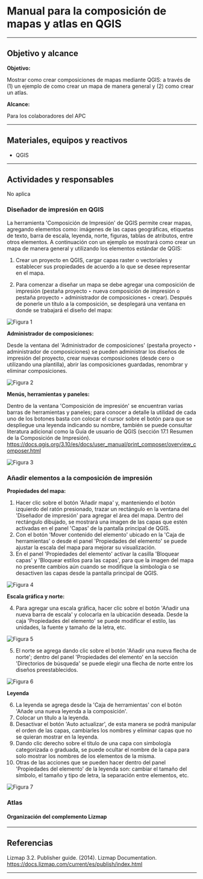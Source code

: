 # Manual para la composición de mapas y atlas en QGIS 

* * *

## Objetivo y alcance

**Objetivo:** 

Mostrar como crear composiciones de mapas mediante QGIS: a través de (1) un ejemplo de como crear un mapa de manera general y (2) como crear un atlas.

**Alcance:** 

Para los colaboradores del APC

* * *

## Materiales, equipos y reactivos

- QGIS 

* * *

## Actividades y responsables

No aplica

### Diseñador de impresión en QGIS

La herramienta 'Composición de Impresión' de QGIS permite crear mapas, agregando elementos como: imágenes de las capas geográficas, etiquetas de texto, barra de escala, leyenda, norte, figuras, tablas de atributos, entre otros elementos. A continuación con un ejemplo se mostrará como crear un mapa de manera general y utilizando los elementos estándar de QGIS: 

1. Crear un proyecto en QGIS, cargar capas raster o vectoriales y establecer sus propiedades de acuerdo a lo que se desee representar en el mapa.

2. Para comenzar a diseñar un mapa se debe agregar una composición de impresión (pestaña proyecto ‣ nueva composición de impresión o pestaña proyecto ‣ administrador de composiciones ‣ crear). Después de ponerle un título a la composición, se desplegará una ventana en donde se trabajará el diseño del mapa: 

![Figura 1](imagen1.png) 

**Administrador de composiciones:**

Desde la ventana del 'Administrador de composiciones' (pestaña proyecto ‣ administrador de composiciones) se pueden administrar los diseños de impresión del proyecto, crear nuevas composiciones (desde cero o utilizando una plantilla), abrir las composiciones guardadas, renombrar y eliminar composiciones. 

![Figura 2](imagen2.png)

**Menús, herramientas y paneles:**

Dentro de la ventana 'Composición de impresión' se encuentran varias barras de herramientas y paneles; para conocer a detalle la utilidad de cada uno de los botones basta con colocar el cursor sobre el botón para que se despliegue una leyenda indicando su nombre, también se puede consultar literatura adicional como la Guía de usuario de QGIS (sección 17.1 Resumen de la Composición de Impresión).
https://docs.qgis.org/3.10/es/docs/user_manual/print_composer/overview_composer.html

![Figura 3](imagen3.png)
 
### Añadir elementos a la composición de impresión

**Propiedades del mapa:**

1. Hacer clic sobre el botón 'Añadir mapa' y, manteniendo el botón izquierdo del ratón presionado, trazar un rectángulo en la ventana del 'Diseñador de impresión' para agregar el área del mapa. Dentro del rectángulo dibujado, se mostrará una imagen de las capas que estén activadas en el panel 'Capas' de la pantalla principal de QGIS. 
2. Con el botón 'Mover contenido del elemento' ubicado en la 'Caja de herramientas' o desde el panel 'Propiedades del elemento' se puede ajustar la escala del mapa para mejorar su visualización.
3. En el panel 'Propiedades del elemento' activar la casilla 'Bloquear capas' y 'Bloquear estilos para las capas', para que la imagen del mapa no presente cambios aún cuando se modifique la simbología o se desactiven las capas desde la pantalla principal de QGIS.

![Figura 4](imagen4.png)

**Escala gráfica y norte:** 

4. Para agregar una escala gráfica, hacer clic sobre el botón 'Añadir una nueva barra de escala' y colocarla en la ubicación deseada. Desde la caja 'Propiedades del elemento' se puede modificar el estilo, las unidades, la fuente y tamaño de la letra, etc. 

![Figura 5](imagen5.png)

5. El norte se agrega dando clic sobre el botón 'Añadir una nueva flecha de norte'; dentro del panel 'Propiedades del elemento' en la sección 'Directorios de búsqueda' se puede elegir una flecha de norte entre los diseños preestablecidos.

![Figura 6](imagen6.png)

**Leyenda**

6. La leyenda se agrega desde la 'Caja de herramientas' con el botón 'Añade una nueva leyenda a la composición'.
7. Colocar un título a la leyenda.
8. Desactivar el botón 'Auto actualizar', de esta manera se podrá manipular el orden de las capas, cambiarles los nombres y eliminar capas que no se quieran mostrar en la leyenda.
9. Dando clic derecho sobre el título de una capa con simbología categorizada o graduada, se puede ocultar el nombre de la capa para solo mostrar los nombres de los elementos de la misma. 
10. Otras de las acciones que se pueden hacer dentro del panel 'Propiedades del elemento' de la leyenda son: cambiar el tamaño del símbolo, el tamaño y tipo de letra, la separación entre elementos, etc. 

![Figura 7](imagen7.png)



### Atlas  


#### Organización del complemento Lizmap 


* * *

## Referencias


Lizmap 3.2. Publisher guide. (2014). Lizmap Documentation. https://docs.lizmap.com/current/es/publish/index.html

* * *
